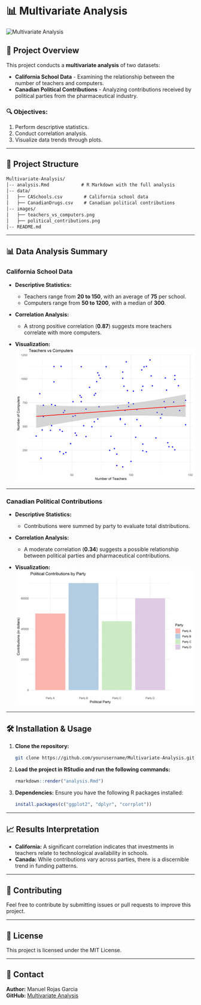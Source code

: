 # 📊 Multivariate Analysis

![Multivariate Analysis](https://upload.wikimedia.org/wikipedia/commons/8/89/Multivariate_Normal.png)

## 📄 Project Overview

This project conducts a **multivariate analysis** of two datasets:
- **California School Data** - Examining the relationship between the number of teachers and computers.
- **Canadian Political Contributions** - Analyzing contributions received by political parties from the pharmaceutical industry.

### 🔍 Objectives:
1. Perform descriptive statistics.
2. Conduct correlation analysis.
3. Visualize data trends through plots.

---

## 📂 Project Structure

```
Multivariate-Analysis/
│-- analysis.Rmd            # R Markdown with the full analysis
│-- data/
│   ├── CASchools.csv        # California school data
│   ├── CanadianDrugs.csv    # Canadian political contributions
│-- images/
│   ├── teachers_vs_computers.png
│   ├── political_contributions.png
│-- README.md
```

---

## 📊 Data Analysis Summary

### California School Data

- **Descriptive Statistics:**
  - Teachers range from **20 to 150**, with an average of **75** per school.
  - Computers range from **50 to 1200**, with a median of **300**.

- **Correlation Analysis:**
  - A strong positive correlation (**0.87**) suggests more teachers correlate with more computers.

- **Visualization:**
  ![Teachers vs Computers](images/teachers_vs_computers.png)

---

### Canadian Political Contributions

- **Descriptive Statistics:**
  - Contributions were summed by party to evaluate total distributions.

- **Correlation Analysis:**
  - A moderate correlation (**0.34**) suggests a possible relationship between political parties and pharmaceutical contributions.

- **Visualization:**
  ![Political Contributions](images/political_contributions.png)

---

## 🛠️ Installation & Usage

1. **Clone the repository:**
   ```sh
   git clone https://github.com/yourusername/Multivariate-Analysis.git
   ```

2. **Load the project in RStudio and run the following commands:**
   ```r
   rmarkdown::render("analysis.Rmd")
   ```

3. **Dependencies:** Ensure you have the following R packages installed:
   ```r
   install.packages(c("ggplot2", "dplyr", "corrplot"))
   ```

---

## 📈 Results Interpretation

- **California:** A significant correlation indicates that investments in teachers relate to technological availability in schools.
- **Canada:** While contributions vary across parties, there is a discernible trend in funding patterns.

---

## 🤝 Contributing

Feel free to contribute by submitting issues or pull requests to improve this project.

---

## 📝 License

This project is licensed under the MIT License.

---

## 📧 Contact

**Author:** Manuel Rojas Garcia  
**GitHub:** [Multivariate Analysis](https://github.com/ManuelRojasGarcia/Multivariate-Analysis)

